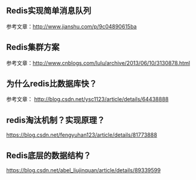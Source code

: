 ## Redis实现简单消息队列

参考文章：http://www.jianshu.com/p/9c04890615ba

## Redis集群方案

参考文章：http://www.cnblogs.com/lulu/archive/2013/06/10/3130878.html

## 为什么redis比数据库快？
参考文章：
http://blog.csdn.net/ysc1123/article/details/64438888

## redis淘汰机制？实现原理？
https://blog.csdn.net/fengyuhan123/article/details/81773888

## Redis底层的数据结构？
https://blog.csdn.net/abel_liujinquan/article/details/89339599

